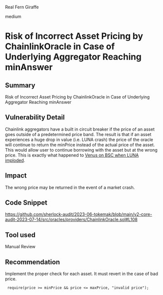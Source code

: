 Real Fern Giraffe

medium

# Risk of Incorrect Asset Pricing by ChainlinkOracle in Case of Underlying Aggregator Reaching minAnswer
## Summary
Risk of Incorrect Asset Pricing by ChainlinkOracle in Case of Underlying Aggregator Reaching minAnswer

## Vulnerability Detail
Chainlink aggregators have a built in circuit breaker if the price of an asset goes outside of a predetermined price band. The result is that if an asset experiences a huge drop in value (i.e. LUNA crash) the price of the oracle will continue to return the minPrice instead of the actual price of the asset. This would allow user to continue borrowing with the asset but at the wrong price. This is exactly what happened to [Venus on BSC when LUNA imploded](https://rekt.news/venus-blizz-rekt/).

## Impact
The wrong price may be returned in the event of a market crash.

## Code Snippet
https://github.com/sherlock-audit/2023-06-tokemak/blob/main/v2-core-audit-2023-07-14/src/oracles/providers/ChainlinkOracle.sol#L108

## Tool used

Manual Review

## Recommendation
Implement the proper check for each asset. It must revert in the case of bad price.
```solidity
 require(price >= minPrice && price <= maxPrice, "invalid price");
```